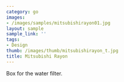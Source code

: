 ```yaml
---
category: go
images:
- /images/samples/mitsubishirayon01.jpg
layout: sample
sample_link: ''
tags:
- Design
thumb: /images/thumb/mitsubishirayon_t.jpg
title: Mitsubishi Rayon
---
```

Box for the water filter.